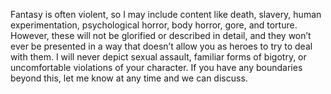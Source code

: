 Fantasy is often violent, so I may include content like death, slavery, human experimentation, psychological horror, body horror, gore, and torture. However, these will not be glorified or described in detail, and they won’t ever be presented in a way that doesn’t allow you as heroes to try to deal with them. I will never depict sexual assault, familiar forms of bigotry, or uncomfortable violations of your character. If you have any boundaries beyond this, let me know at any time and we can discuss.